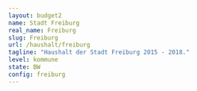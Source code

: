 ```yaml
---
layout: budget2
name: Stadt Freiburg 
real_name: Freiburg
slug: Freiburg 
url: /haushalt/freiburg
tagline: "Haushalt der Stadt Freiburg 2015 - 2018."
level: kommune
state: BW
config: freiburg
---
```

